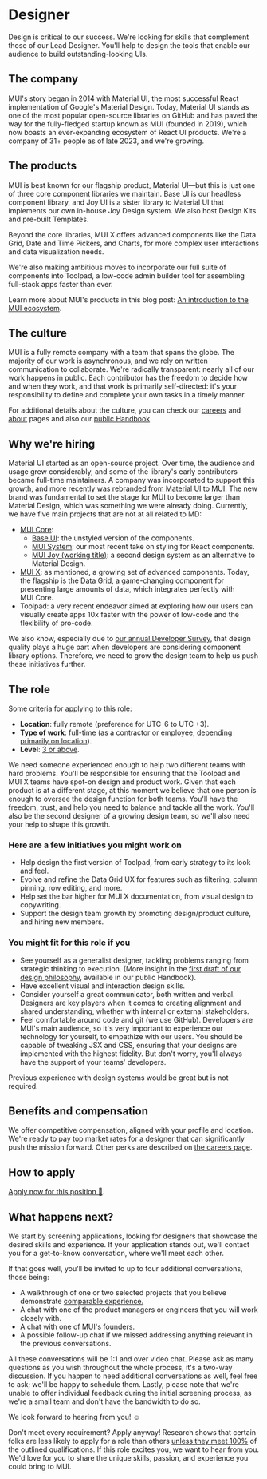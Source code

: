 # Designer

<p class="description">Design is critical to our success. We're looking for skills that complement those of our Lead Designer. You'll help to design the tools that enable our audience to build outstanding-looking UIs.</p>

## The company

MUI's story began in 2014 with Material UI, the most successful React implementation of Google's Material Design.
Today, Material UI stands as one of the most popular open-source libraries on GitHub and has paved the way for the fully-fledged startup known as MUI (founded in 2019), which now boasts an ever-expanding ecosystem of React UI products.
We're a company of 31+ people as of late 2023, and we're growing.

## The products

MUI is best known for our flagship product, Material UI—but this is just one of three core component libraries we maintain.
Base UI is our headless component library, and Joy UI is a sister library to Material UI that implements our own in-house Joy Design system.
We also host Design Kits and pre-built Templates.

Beyond the core libraries, MUI X offers advanced components like the Data Grid, Date and Time Pickers, and Charts, for more complex user interactions and data visualization needs.

We're also making ambitious moves to incorporate our full suite of components into Toolpad, a low-code admin builder tool for assembling full-stack apps faster than ever.

Learn more about MUI's products in this blog post: [An introduction to the MUI ecosystem](https://mui.com/blog/mui-product-comparison/).

## The culture

MUI is a fully remote company with a team that spans the globe.
The majority of our work is asynchronous, and we rely on written communication to collaborate.
We're radically transparent: nearly all of our work happens in public.
Each contributor has the freedom to decide how and when they work, and that work is primarily self-directed: it's your responsibility to define and complete your own tasks in a timely manner.

For additional details about the culture, you can check our [careers](https://mui.com/careers/) and [about](https://mui.com/about/) pages and also our [public Handbook](https://mui-org.notion.site/Handbook-f086d47e10794d5e839aef9dc67f324b).

## Why we're hiring

Material UI started as an open-source project.
Over time, the audience and usage grew considerably, and some of the library's early contributors became full-time maintainers.
A company was incorporated to support this growth, and more recently [was rebranded from Material UI to MUI](https://mui.com/blog/material-ui-is-now-mui/).
The new brand was fundamental to set the stage for MUI to become larger than Material Design, which was something we were already doing.
Currently, we have five main projects that are not at all related to MD:

- [MUI Core](https://mui.com/core/):
  - [Base UI](https://mui.com/base-ui/getting-started/): the unstyled version of the components.
  - [MUI System](https://mui.com/system/getting-started/): our most recent take on styling for React components.
  - [MUI Joy (working title)](https://github.com/mui/material-ui/discussions/29024): a second design system as an alternative to Material Design.
- [MUI X](https://mui.com/x/): as mentioned, a growing set of advanced components.
  Today, the flagship is the [Data Grid](https://mui.com/x/react-data-grid/), a game-changing component for presenting large amounts of data, which integrates perfectly with MUI Core.
- Toolpad: a very recent endeavor aimed at exploring how our users can visually create apps 10x faster with the power of low-code and the flexibility of pro-code.

We also know, especially due to [our annual Developer Survey](https://mui.com/blog/2021-developer-survey-results/), that design quality plays a huge part when developers are considering component library options.
Therefore, we need to grow the design team to help us push these initiatives further.

## The role

Some criteria for applying to this role:

- **Location**: fully remote (preference for UTC-6 to UTC +3).
- **Type of work**: full-time (as a contractor or employee, [depending primarily on location](https://mui-org.notion.site/Hiring-FAQ-64763b756ae44c37b47b081f98915501)).
- **Level**: [3 or above](https://mui-org.notion.site/Design-levels-aa01996ca7e0481e80479ad47c8f28a4).

We need someone experienced enough to help two different teams with hard problems.
You'll be responsible for ensuring that the Toolpad and MUI X teams have spot-on design and product work.
Given that each product is at a different stage, at this moment we believe that one person is enough to oversee the design function for both teams.
You'll have the freedom, trust, and help you need to balance and tackle all the work.
You'll also be the second designer of a growing design team, so we'll also need your help to shape this growth.

### Here are a few initiatives you might work on

- Help design the first version of Toolpad, from early strategy to its look and feel.
- Evolve and refine the Data Grid UX for features such as filtering, column pinning, row editing, and more.
- Help set the bar higher for MUI X documentation, from visual design to copywriting.
- Support the design team growth by promoting design/product culture, and hiring new members.

### You might fit for this role if you

- See yourself as a generalist designer, tackling problems ranging from strategic thinking to execution. (More insight in the [first draft of our design philosophy](https://mui-org.notion.site/Design-philosophy-bdbef60d6fad4134a43870df3e452ebc), available in our public Handbook).
- Have excellent visual and interaction design skills.
- Consider yourself a great communicator, both written and verbal.
  Designers are key players when it comes to creating alignment and shared understanding, whether with internal or external stakeholders.
- Feel comfortable around code and git (we use GitHub).
  Developers are MUI's main audience, so it's very important to experience our technology for yourself, to empathize with our users.
  You should be capable of tweaking JSX and CSS, ensuring that your designs are implemented with the highest fidelity.
  But don't worry, you'll always have the support of your teams' developers.

Previous experience with design systems would be great but is not required.

## Benefits and compensation

We offer competitive compensation, aligned with your profile and location.
We're ready to pay top market rates for a designer that can significantly push the mission forward.
Other perks are described on [the careers page](https://mui.com/careers/#perks-and-benefits).

## How to apply

[Apply now for this position 📮](https://jobs.ashbyhq.com/MUI/__ID__/application?utm_source=ZNRrPGBkqO).

## What happens next?

We start by screening applications, looking for designers that showcase the desired skills and experience.
If your application stands out, we'll contact you for a get-to-know conversation, where we'll meet each other.

If that goes well, you'll be invited to up to four additional conversations, those being:

- A walkthrough of one or two selected projects that you believe demonstrate [comparable experience.](https://articles.uie.com/ux-hiring-lets-talk-about-comparable-experience/)
- A chat with one of the product managers or engineers that you will work closely with.
- A chat with one of MUI's founders.
- A possible follow-up chat if we missed addressing anything relevant in the previous conversations.

All these conversations will be 1:1 and over video chat.
Please ask as many questions as you wish throughout the whole process, it's a two-way discussion.
If you happen to need additional conversations as well, feel free to ask; we'll be happy to schedule them.
Lastly, please note that we're unable to offer individual feedback during the initial screening process, as we're a small team and don't have the bandwidth to do so.

We look forward to hearing from you! ☺️

Don't meet every requirement?
Apply anyway!
Research shows that certain folks are less likely to apply for a role than others [unless they meet 100%](https://hbr.org/2014/08/why-women-dont-apply-for-jobs-unless-theyre-100-qualified) of the outlined qualifications.
If this role excites you, we want to hear from you.
We'd love for you to share the unique skills, passion, and experience you could bring to MUI.
